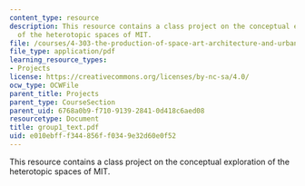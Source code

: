 ```yaml
---
content_type: resource
description: This resource contains a class project on the conceptual exploration
  of the heterotopic spaces of MIT.
file: /courses/4-303-the-production-of-space-art-architecture-and-urbanism-in-dialogue-fall-2006/e010ebfff344856ff0349e32d60e0f52_group1_text.pdf
file_type: application/pdf
learning_resource_types:
- Projects
license: https://creativecommons.org/licenses/by-nc-sa/4.0/
ocw_type: OCWFile
parent_title: Projects
parent_type: CourseSection
parent_uid: 6768a0b9-f710-9139-2841-0d418c6aed08
resourcetype: Document
title: group1_text.pdf
uid: e010ebff-f344-856f-f034-9e32d60e0f52
---
```

This resource contains a class project on the conceptual exploration of the heterotopic spaces of MIT.